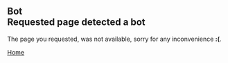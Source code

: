 ## Bot <div class=padding></div> Requested page detected a bot

The page you requested, was not available, sorry for any inconvenience **:(**.

[Home](/)

